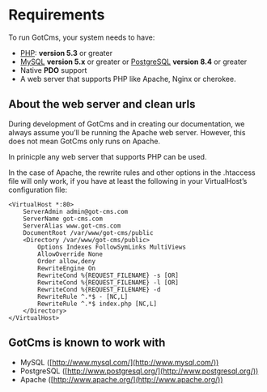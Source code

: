 # Requirements

To run GotCms, your system needs to have:

* [PHP](http://www.php.net/): **version 5.3** or greater
* [MySQL](http://www.mysql.com/) **version 5.x** or greater or [PostgreSQL](http://www.postgresql.org/) **version 8.4** or greater
* Native **PDO** support
* A web server that supports PHP like Apache, Nginx or cherokee.

## About the web server and clean urls

During development of GotCms and in creating our documentation, we always assume you’ll be running the Apache web server. However, this does not mean GotCms only runs on Apache.

In prinicple any web server that supports PHP can be used.

In the case of Apache, the rewrite rules and other options in the .htaccess file will only work, if you have at least the following in your VirtualHost’s configuration file:

```
<VirtualHost *:80>
    ServerAdmin admin@got-cms.com
    ServerName got-cms.com
    ServerAlias www.got-cms.com
    DocumentRoot /var/www/got-cms/public
    <Directory /var/www/got-cms/public>
        Options Indexes FollowSymLinks MultiViews
        AllowOverride None
        Order allow,deny
        RewriteEngine On
        RewriteCond %{REQUEST_FILENAME} -s [OR]
        RewriteCond %{REQUEST_FILENAME} -l [OR]
        RewriteCond %{REQUEST_FILENAME} -d
        RewriteRule ^.*$ - [NC,L]
        RewriteRule ^.*$ index.php [NC,L]
    </Directory>
</VirtualHost>
```

## GotCms is known to work with

* MySQL ([http://www.mysql.com/](http://www.mysql.com/))
* PostgreSQL ([http://www.postgresql.org/](http://www.postgresql.org/))
* Apache ([http://www.apache.org/](http://www.apache.org/))
